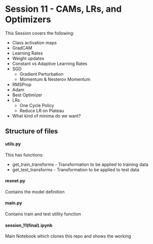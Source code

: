 # Session 11 - CAMs, LRs, and Optimizers

This Session covers the following:

- Class activation maps
- GradCAM
- Learning Rates
- Weight updates
- Constant vs Adaptive Learning Rates
- SGD
    - Gradient Perturbation
    - Momentum & Nesterov Momentum
- RMSProp
- Adam
- Best Optimizer
- LRs
    - One Cycle Policy
    - Reduce LR on Plateau
- What kind of minima do we want?

## Structure of files
#### utils.py
This has functions:
- get_train_transforms - Transformation to be applied to training data
- get_test_transforms - Transformation to be applied to test data

#### resnet.py
Contains the model definition

#### main.py
Contains train and test utility function

#### session_11(final).ipynb
Main Notebook which clones this repo and shows the working
